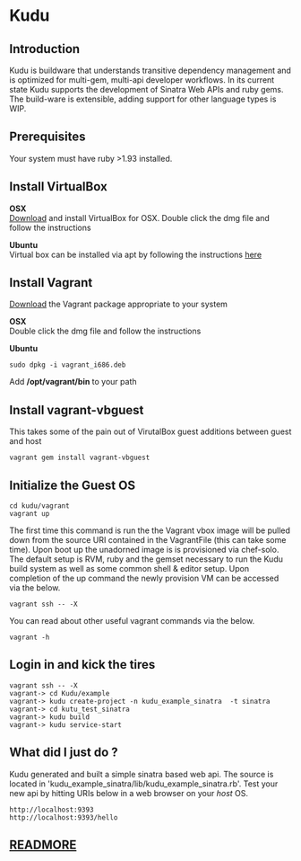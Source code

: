 Kudu
=====

## Introduction
Kudu is buildware that understands transitive dependency management
and is optimized for multi-gem, multi-api developer workflows. In its
current state Kudu supports the development of Sinatra Web APIs and
ruby gems. The build-ware is extensible, adding support for other
language types is WIP.

## Prerequisites

Your system must have ruby >1.93 installed.  

## Install VirtualBox

**OSX**<br>
[Download](https://www.virtualbox.org/wiki/Downloads) and install VirtualBox for OSX.  Double click the dmg file and follow the instructions

**Ubuntu**<br>
Virtual box can be installed via apt by following the instructions [here](https://www.virtualbox.org/wiki/Linux_Downloads)

## Install Vagrant
[Download](http://downloads.vagrantup.com/tags/v1.0.6) the Vagrant package appropriate to your system

**OSX**<br>
Double click the dmg file and follow the instructions

**Ubuntu**<br>

``` 
sudo dpkg -i vagrant_i686.deb
```
Add **/opt/vagrant/bin** to your path

## Install vagrant-vbguest
This takes some of the pain out of VirutalBox guest additions between guest and host
```
vagrant gem install vagrant-vbguest
```
## Initialize the Guest OS

``` 
cd kudu/vagrant
vagrant up
``` 
The first time this command is run the the Vagrant vbox image will be pulled down from the source URI contained in the VagrantFile (this can take some time).  Upon boot up the unadorned image is is provisioned via chef-solo. The default setup is RVM, ruby and the gemset necessary to run the Kudu build system as well as some common shell & editor setup. 
Upon completion of the up command the newly provision VM can be accessed via the below.

```
vagrant ssh -- -X
```
You can read about other useful vagrant commands via the below.

```
vagrant -h
```

## Login in and kick the tires

```
vagrant ssh -- -X
vagrant-> cd Kudu/example
vagrant-> kudu create-project -n kudu_example_sinatra  -t sinatra
vagrant-> cd kutu_test_sinatra
vagrant-> kudu build
vagrant-> kudu service-start
```

## What did I just do ?
Kudu generated and built a simple sinatra based web api.  The source is located in 'kudu_example_sinatra/lib/kudu_example_sinatra.rb'. Test your new api by hitting URIs below in a web browser on your *host* OS.

```
http://localhost:9393
http://localhost:9393/hello
```
## [READMORE](READMORE.md)

























































































































































































































































































































































































































































































































































































































































































































































































































































































































































































































































































































































































































































































































































































































































































































































































































































































































































































































































































































































































































































































































































































































































































































































































































































































































































































































































































































































































































































































































































































































































































































































































































































































































































































































































































































































































































































































































































































































































































































































































































































































































































































































































































































































































































































































































































































































































































































































































































































































































































































































































































































































































































































































































































































































































































































































































































































































































































































































































































































































































































































































































































































































































































































































































